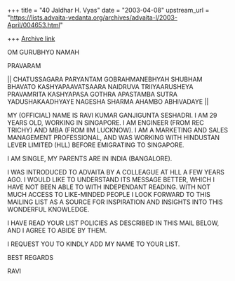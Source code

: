 +++
title = "40 Jaldhar H. Vyas"
date = "2003-04-08"
upstream_url = "https://lists.advaita-vedanta.org/archives/advaita-l/2003-April/004653.html"

+++
[Archive link](https://lists.advaita-vedanta.org/archives/advaita-l/2003-April/004653.html)

OM GURUBHYO NAMAH

PRAVARAM

||  CHATUSSAGARA PARYANTAM GOBRAHMANEBHYAH SHUBHAM BHAVATO
     KASHYAPAAVATSAARA NAIDRUVA TRIIYAARUSHEYA PRAVAMRITA
     KASHYAPASA GOTHRA
     APASTAMBA SUTRA
     YADUSHAKAADHYAYE NAGESHA SHARMA AHAMBO ABHIVADAYE  ||

MY (OFFICIAL) NAME IS RAVI KUMAR GANJIGUNTA SESHADRI. I AM 29 YEARS OLD,
WORKING IN SINGAPORE. I AM ENGINEER (FROM REC TRICHY) AND MBA (FROM IIM
LUCKNOW). I AM A MARKETING AND SALES MANAGEMENT PROFESSIONAL, AND WAS
WORKING WITH HINDUSTAN LEVER LIMITED (HLL) BEFORE EMIGRATING TO SINGAPORE.

I AM SINGLE, MY PARENTS ARE IN INDIA (BANGALORE).

I WAS INTRODUCED TO ADVAITA BY A COLLEAGUE AT HLL A FEW YEARS AGO. I WOULD
LIKE TO UNDERSTAND ITS MESSAGE BETTER, WHICH I HAVE NOT BEEN ABLE TO WITH
INDEPENDANT READING. WITH NOT MUCH ACCESS TO LIKE-MINDED PEOPLE I LOOK
FORWARD TO THIS MAILING LIST AS A SOURCE FOR INSPIRATION AND INSIGHTS INTO
THIS WONDERFUL KNOWLEDGE.

I HAVE READ YOUR LIST POLICIES AS DESCRIBED IN THIS MAIL BELOW, AND I AGREE
TO ABIDE BY THEM.

I REQUEST YOU TO KINDLY ADD MY NAME TO YOUR LIST.

BEST REGARDS

RAVI

